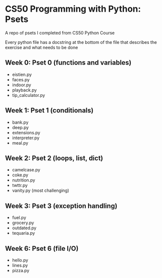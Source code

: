 # CS50 Programming with Python: Psets

A repo of psets I completed from CS50 Python Course

Every python file has a docstring at the bottom of the file that describes the exercise and what needs to be done

## Week 0: Pset 0 (functions and variables)

- eistien.py
- faces.py
- indoor.py
- playback.py
- tip_calculator.py

## Week 1: Pset 1 (conditionals)

- bank.py
- deep.py
- extensions.py
- interpreter.py
- meal.py

## Week 2: Pset 2 (loops, list, dict)

- camelcase.py
- coke.py
- nutrition.py
- twttr.py
- vanity.py (most challenging)

## Week 3: Pset 3 (exception handling)

- fuel.py
- grocery.py
- outdated.py
- tequaria.py

## Week 6: Pset 6 (file I/O)

- hello.py
- lines.py
- pizza.py
